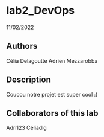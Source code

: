 # lab2_DevOps
11/02/2022


## Authors
Célia Delagoutte
Adrien Mezzarobba

## Description
Coucou notre projet est super cool :)

## Collaborators of this lab
Adri123
Céliadlg


